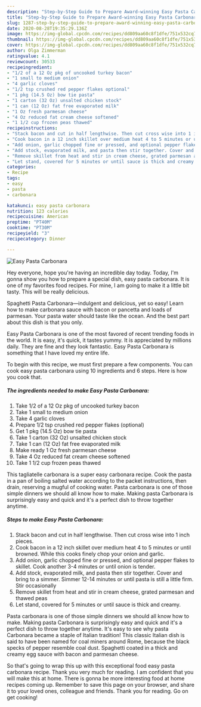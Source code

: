 ```yaml
---
description: "Step-by-Step Guide to Prepare Award-winning Easy Pasta Carbonara"
title: "Step-by-Step Guide to Prepare Award-winning Easy Pasta Carbonara"
slug: 1287-step-by-step-guide-to-prepare-award-winning-easy-pasta-carbonara
date: 2020-08-28T19:35:29.136Z
image: https://img-global.cpcdn.com/recipes/dd809aa60c8f1dfe/751x532cq70/easy-pasta-carbonara-recipe-main-photo.jpg
thumbnail: https://img-global.cpcdn.com/recipes/dd809aa60c8f1dfe/751x532cq70/easy-pasta-carbonara-recipe-main-photo.jpg
cover: https://img-global.cpcdn.com/recipes/dd809aa60c8f1dfe/751x532cq70/easy-pasta-carbonara-recipe-main-photo.jpg
author: Olga Zimmerman
ratingvalue: 4.1
reviewcount: 30533
recipeingredient:
- "1/2 of a 12 Oz pkg of uncooked turkey bacon"
- "1 small to medium onion"
- "4 garlic cloves"
- "1/2 tsp crushed red pepper flakes optional"
- "1 pkg (14.5 Oz) bow tie pasta"
- "1 carton (32 Oz) unsalted chicken stock"
- "1 can (12 Oz) fat free evaporated milk"
- "1 Oz fresh parmesan cheese"
- "4 Oz reduced fat cream cheese softened"
- "1 1/2 cup frozen peas thawed"
recipeinstructions:
- "Stack bacon and cut in half lengthwise. Then cut cross wise into 1 inch pieces."
- "Cook bacon in a 12 inch skillet over medium heat 4 to 5 minutes or until browned. While this cooks finely chop your onion and garlic."
- "Add onion, garlic chopped fine or pressed, and optional pepper flakes to skillet. Cook another 3-4 minutes or until onion is tender."
- "Add stock, evaporated milk, and pasta then stir together. Cover and bring to a simmer. Simmer 12-14 minutes or until pasta is still a little firm. Stir occasionally"
- "Remove skillet from heat and stir in cream cheese, grated parmesan and thawed peas"
- "Let stand, covered for 5 minutes or until sauce is thick and creamy."
categories:
- Recipe
tags:
- easy
- pasta
- carbonara

katakunci: easy pasta carbonara 
nutrition: 123 calories
recipecuisine: American
preptime: "PT40M"
cooktime: "PT30M"
recipeyield: "3"
recipecategory: Dinner

---
```



![Easy Pasta Carbonara](https://img-global.cpcdn.com/recipes/dd809aa60c8f1dfe/751x532cq70/easy-pasta-carbonara-recipe-main-photo.jpg)

Hey everyone, hope you're having an incredible day today. Today, I'm gonna show you how to prepare a special dish, easy pasta carbonara. It is one of my favorites food recipes. For mine, I am going to make it a little bit tasty. This will be really delicious.

Spaghetti Pasta Carbonara—indulgent and delicious, yet so easy! Learn how to make carbonara sauce with bacon or pancetta and loads of parmesan. Your pasta water should taste like the ocean. And the best part about this dish is that you only.

Easy Pasta Carbonara is one of the most favored of recent trending foods in the world. It is easy, it's quick, it tastes yummy. It is appreciated by millions daily. They are fine and they look fantastic. Easy Pasta Carbonara is something that I have loved my entire life.


To begin with this recipe, we must first prepare a few components. You can cook easy pasta carbonara using 10 ingredients and 6 steps. Here is how you cook that.

<!--inarticleads1-->

##### The ingredients needed to make Easy Pasta Carbonara:

1. Take 1/2 of a 12 Oz pkg of uncooked turkey bacon
1. Take 1 small to medium onion
1. Take 4 garlic cloves
1. Prepare 1/2 tsp crushed red pepper flakes (optional)
1. Get 1 pkg (14.5 Oz) bow tie pasta
1. Take 1 carton (32 Oz) unsalted chicken stock
1. Take 1 can (12 Oz) fat free evaporated milk
1. Make ready 1 Oz fresh parmesan cheese
1. Take 4 Oz reduced fat cream cheese softened
1. Take 1 1/2 cup frozen peas thawed


This tagliatelle carbonara is a super easy carbonara recipe. Cook the pasta in a pan of boiling salted water according to the packet instructions, then drain, reserving a mugful of cooking water. Pasta carbonara is one of those simple dinners we should all know how to make. Making pasta Carbonara is surprisingly easy and quick and it&#39;s a perfect dish to throw together anytime. 

<!--inarticleads2-->

##### Steps to make Easy Pasta Carbonara:

1. Stack bacon and cut in half lengthwise. Then cut cross wise into 1 inch pieces.
1. Cook bacon in a 12 inch skillet over medium heat 4 to 5 minutes or until browned. While this cooks finely chop your onion and garlic.
1. Add onion, garlic chopped fine or pressed, and optional pepper flakes to skillet. Cook another 3-4 minutes or until onion is tender.
1. Add stock, evaporated milk, and pasta then stir together. Cover and bring to a simmer. Simmer 12-14 minutes or until pasta is still a little firm. Stir occasionally
1. Remove skillet from heat and stir in cream cheese, grated parmesan and thawed peas
1. Let stand, covered for 5 minutes or until sauce is thick and creamy.


Pasta carbonara is one of those simple dinners we should all know how to make. Making pasta Carbonara is surprisingly easy and quick and it&#39;s a perfect dish to throw together anytime. It&#39;s easy to see why pasta Carbonara became a staple of Italian tradition! This classic Italian dish is said to have been named for coal miners around Rome, because the black specks of pepper resemble coal dust. Spaghetti coated in a thick and creamy egg sauce with bacon and parmesan cheese. 

So that's going to wrap this up with this exceptional food easy pasta carbonara recipe. Thank you very much for reading. I am confident that you will make this at home. There is gonna be more interesting food at home recipes coming up. Remember to save this page on your browser, and share it to your loved ones, colleague and friends. Thank you for reading. Go on get cooking!
